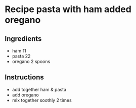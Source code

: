 # Recipe pasta with ham added oregano

## Ingredients

- ham 11
- pasta 22
- oregano 2 spoons


## Instructions

- add together ham & pasta
- add oregano
- mix together soothly 2 times